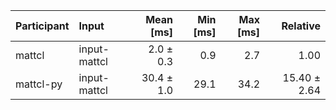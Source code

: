| Participant | Input | Mean [ms] | Min [ms] | Max [ms] | Relative |
|:---|:---|---:|---:|---:|---:|
| mattcl | input-mattcl | 2.0 ± 0.3 | 0.9 | 2.7 | 1.00 |
| mattcl-py | input-mattcl | 30.4 ± 1.0 | 29.1 | 34.2 | 15.40 ± 2.64 |
